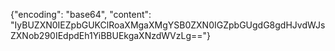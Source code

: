 {"encoding": "base64", "content": "IyBUZXN0IEZpbGUKClRoaXMgaXMgYSB0ZXN0IGZpbGUgdG8gdHJvdWJsZXNob290IEdpdEh1YiBBUEkgaXNzdWVzLg=="}
